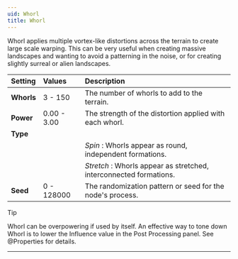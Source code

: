 ```yaml
---
uid: Whorl
title: Whorl
---
```


Whorl applies multiple vortex-like distortions across the terrain to create large scale warping. This can be very useful when creating massive landscapes and wanting to avoid a patterning in the noise, or for creating slightly surreal or alien landscapes.

| Setting    | Values      | Description                                                        |
| :--------- | :---------- | :----------------------------------------------------------------- |
| **Whorls** | 3 - 150     | The number of whorls to add to the terrain.                        |
| **Power**  | 0.00 - 3.00 | The strength of the distortion applied with each whorl.            |
| **Type**   |             |
|            |             | *Spin* : Whorls appear as round, independent formations.           |
|            |             | *Stretch* : Whorls appear as stretched, interconnected formations. |
| **Seed**   | 0 - 128000  | The randomization pattern or seed for the node's process.          |


> [!TIP] 
> Whorl can be overpowering if used by itself. An effective way to tone down Whorl is to lower the Influence value in the Post Processing panel. See @Properties for details.

***

<!--examples-->
